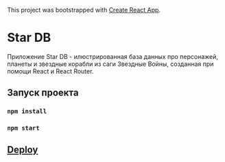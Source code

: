 This project was bootstrapped with [Create React App](https://github.com/facebook/create-react-app).

# Star DB

Приложение Star DB - илюстрированная база данных про персонажей, планеты и звездные корабли из саги Звездные Войны, 
созданная при помощи React и React Router.

## Запуск проекта

### `npm install`
### `npm start`

## [Deploy](https://indiel.github.io/star-db/)

